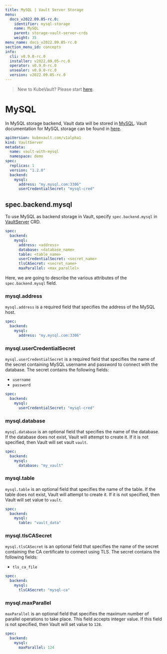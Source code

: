 ```yaml
---
title: MySQL | Vault Server Storage
menu:
  docs_v2022.09.05-rc.0:
    identifier: mysql-storage
    name: MySQL
    parent: storage-vault-server-crds
    weight: 35
menu_name: docs_v2022.09.05-rc.0
section_menu_id: concepts
info:
  cli: v0.9.0-rc.0
  installer: v2022.09.05-rc.0
  operator: v0.9.0-rc.0
  unsealer: v0.9.0-rc.0
  version: v2022.09.05-rc.0
---
```


> New to KubeVault? Please start [here](/docs/v2022.09.05-rc.0/concepts/README).

# MySQL

In MySQL storage backend, Vault data will be stored in [MySQL](https://www.mysql.com/). Vault documentation for MySQL storage can be found in [here](https://www.vaultproject.io/docs/configuration/storage/mysql.html).

```yaml
apiVersion: kubevault.com/v1alpha1
kind: VaultServer
metadata:
  name: vault-with-mysql
  namespace: demo
spec:
  replicas: 1
  version: "1.2.0"
  backend:
    mysql:
      address: "my.mysql.com:3306"
      userCredentialSecret: "mysql-cred"
```

## spec.backend.mysql

To use MySQL as backend storage in Vault, specify `spec.backend.mysql` in [VaultServer](/docs/v2022.09.05-rc.0/concepts/vault-server-crds/vaultserver) CRD.

```yaml
spec:
  backend:
    mysql:
      address: <address>
      database: <database_name>
      table: <table_name>
      userCredentialSecret: <secret_name>
      tlsCASecret: <secret_name>
      maxParallel: <max_parallel>
```

Here, we are going to describe the various attributes of the `spec.backend.mysql` field.

### mysql.address

`mysql.address` is a required field that specifies the address of the MySQL host.

```yaml
spec:
  backend:
    mysql:
      address: "my.mysql.com:3306"
```

### mysql.userCredentialSecret

`mysql.userCredentialSecret` is a required field that specifies the name of the secret containing MySQL username and password to connect with the database. The secret contains the following fields:

- `username`
- `password`

```yaml
spec:
  backend:
    mysql:
      userCredentialSecret: "mysql-cred"
```

### mysql.database

`mysql.database` is an optional field that specifies the name of the database. If the database does not exist, Vault will attempt to create it. If it is not specified, then Vault will set vault `vault`.

```yaml
spec:
  backend:
    mysql:
      database: "my_vault"
```

### mysql.table

`mysql.table` is an optional field that specifies the name of the table. If the table does not exist, Vault will attempt to create it. If it is not specified, then Vault will set value to `vault`.

```yaml
spec:
  backend:
    mysql:
      table: "vault_data"
```

### mysql.tlsCASecret

`mysql.tlsCASecret` is an optional field that specifies the name of the secret containing the CA certificate to connect using TLS. The secret contains the following fields:

- `tls_ca_file`

```yaml
spec:
  backend:
    mysql:
      tlsCASecret: "mysql-ca"
```

### mysql.maxParallel

`maxParallel` is an optional field that specifies the maximum number of parallel operations to take place. This field accepts integer value. If this field is not specified, then Vault will set value to `128`.

```yaml
spec:
  backend:
    mysql:
      maxParallel: 124
```
